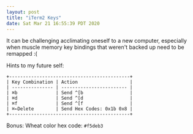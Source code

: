 ```yaml
---
layout: post
title: "iTerm2 Keys"
date: Sat Mar 21 16:55:39 PDT 2020
---
```


It can be challenging acclimating oneself to a new computer, especially when
muscle memory key bindings that weren't backed up need to be remapped :(

Hints to my future self:


```
+--------------------------------------------+
| Key Combination | Action                   |
| --------------- | ------------------------ |
| ⌘b              | Send ^[b                 |
| ⌘d              | Send ^[d                 |
| ⌘f              | Send ^[f                 |
| ⌘←Delete        | Send Hex Codes: 0x1b 0x8 |
+--------------------------------------------+
```

Bonus: Wheat color hex code: `#f5deb3`
